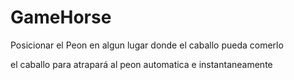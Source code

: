 # GameHorse

Posicionar el Peon en algun lugar donde el caballo pueda comerlo

el caballo para atrapará al peon automatica e instantaneamente
